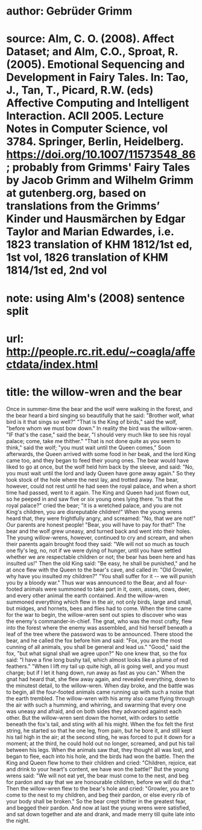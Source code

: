 # author: Gebrüder Grimm
# source: Alm, C. O. (2008). Affect Dataset; and Alm, C.O., Sproat, R. (2005). Emotional Sequencing and Development in Fairy Tales. In: Tao, J., Tan, T., Picard, R.W. (eds) Affective Computing and Intelligent Interaction. ACII 2005. Lecture Notes in Computer Science, vol 3784. Springer, Berlin, Heidelberg. https://doi.org/10.1007/11573548_86; probably from Grimms' Fairy Tales by Jacob Grimm and Wilhelm Grimm at gutenberg.org, based on translations from the Grimms’ Kinder und Hausmärchen by Edgar Taylor and Marian Edwardes, i.e. 1823 translation of KHM 1812/1st ed, 1st vol, 1826 translation of KHM 1814/1st ed, 2nd vol
# note: using Alm's (2008) sentence split
# url: http://people.rc.rit.edu/~coagla/affectdata/index.html
# title: the willow-wren and the bear

Once in summer-time the bear and the wolf were walking in the forest, and the bear heard a bird singing so beautifully that he said: "Brother wolf, what bird is it that sings so well?"
"That is the King of birds," said the wolf, "before whom we must bow down."
In reality the bird was the willow-wren.
"IF that's the case," said the bear, "I should very much like to see his royal palace; come, take me thither."
"That is not done quite as you seem to think," said the wolf; "you must wait until the Queen comes," Soon afterwards, the Queen arrived with some food in her beak, and the lord King came too, and they began to feed their young ones.
The bear would have liked to go at once, but the wolf held him back by the sleeve, and said: "No, you must wait until the lord and lady Queen have gone away again."
So they took stock of the hole where the nest lay, and trotted away.
The bear, however, could not rest until he had seen the royal palace, and when a short time had passed, went to it again.
The King and Queen had just flown out, so he peeped in and saw five or six young ones lying there.
"Is that the royal palace?" cried the bear; "it is a wretched palace, and you are not King's children, you are disreputable children!"
When the young wrens heard that, they were frightfully angry, and screamed: "No, that we are not!"
Our parents are honest people!
"Bear, you will have to pay for that!"
The bear and the wolf grew uneasy, and turned back and went into their holes.
The young willow-wrens, however, continued to cry and scream, and when their parents again brought food they said: "We will not so much as touch one fly's leg, no, not if we were dying of hunger, until you have settled whether we are respectable children or not; the bear has been here and has insulted us!"
Then the old King said: "Be easy, he shall be punished," and he at once flew with the Queen to the bear's cave, and called in: "Old Growler, why have you insulted my children?"
"You shall suffer for it -- we will punish you by a bloody war."
Thus war was announced to the Bear, and all four-footed animals were summoned to take part in it, oxen, asses, cows, deer, and every other animal the earth contained.
And the willow-wren summoned everything which flew in the air, not only birds, large and small, but midges, and hornets, bees and flies had to come.
When the time came for the war to begin, the willow-wren sent out spies to discover who was the enemy's commander-in-chief.
The gnat, who was the most crafty, flew into the forest where the enemy was assembled, and hid herself beneath a leaf of the tree where the password was to be announced.
There stood the bear, and he called the fox before him and said: "Fox, you are the most cunning of all animals, you shall be general and lead us."
"Good," said the fox, "but what signal shall we agree upon?"
No one knew that, so the fox said: "I have a fine long bushy tail, which almost looks like a plume of red feathers."
"When I lift my tail up quite high, all is going well, and you must charge; but if I let it hang down, run away as fast as you can."
When the gnat had heard that, she flew away again, and revealed everything, down to the minutest detail, to the willow-wren.
When day broke, and the battle was to begin, all the four-footed animals came running up with such a noise that the earth trembled.
The willow-wren with his army also came flying through the air with such a humming, and whirring, and swarming that every one was uneasy and afraid, and on both sides they advanced against each other.
But the willow-wren sent down the hornet, with orders to settle beneath the fox's tail, and sting with all his might.
When the fox felt the first string, he started so that he one leg, from pain, but he bore it, and still kept his tail high in the air; at the second sting, he was forced to put it down for a moment; at the third, he could hold out no longer, screamed, and put his tail between his legs.
When the animals saw that, they thought all was lost, and began to flee, each into his hole, and the birds had won the battle.
Then the King and Queen flew home to their children and cried: "Children, rejoice, eat and drink to your heart's content, we have won the battle!"
But the young wrens said: "We will not eat yet, the bear must come to the nest, and beg for pardon and say that we are honourable children, before we will do that."
Then the willow-wren flew to the bear's hole and cried: "Growler, you are to come to the nest to my children, and beg their pardon, or else every rib of your body shall be broken."
So the bear crept thither in the greatest fear, and begged their pardon.
And now at last the young wrens were satisfied, and sat down together and ate and drank, and made merry till quite late into the night.
